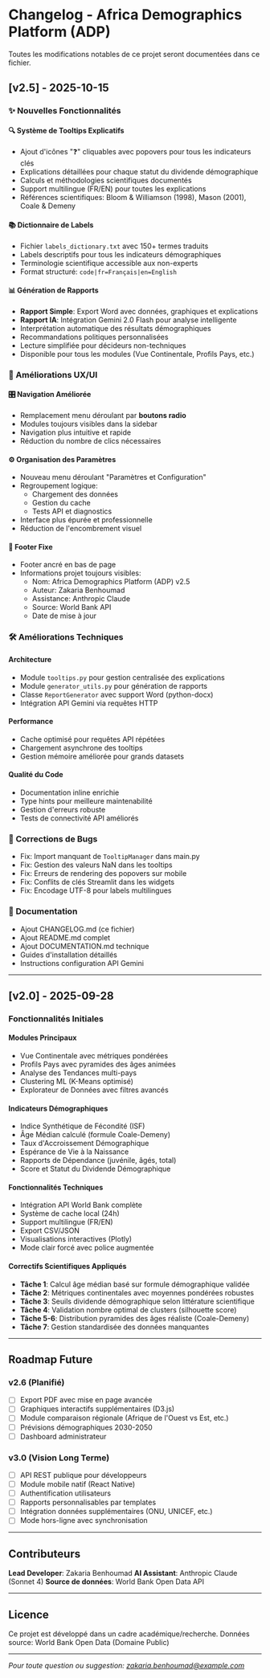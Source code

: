 # Changelog - Africa Demographics Platform (ADP)

Toutes les modifications notables de ce projet seront documentées dans ce fichier.

## [v2.5] - 2025-10-15

### ✨ Nouvelles Fonctionnalités

#### 🔍 Système de Tooltips Explicatifs
- Ajout d'icônes "❓" cliquables avec popovers pour tous les indicateurs clés
- Explications détaillées pour chaque statut du dividende démographique
- Calculs et méthodologies scientifiques documentés
- Support multilingue (FR/EN) pour toutes les explications
- Références scientifiques: Bloom & Williamson (1998), Mason (2001), Coale & Demeny

#### 📚 Dictionnaire de Labels
- Fichier `labels_dictionary.txt` avec 150+ termes traduits
- Labels descriptifs pour tous les indicateurs démographiques
- Terminologie scientifique accessible aux non-experts
- Format structuré: `code|fr=Français|en=English`

#### 📊 Génération de Rapports
- **Rapport Simple**: Export Word avec données, graphiques et explications
- **Rapport IA**: Intégration Gemini 2.0 Flash pour analyse intelligente
- Interprétation automatique des résultats démographiques
- Recommandations politiques personnalisées
- Lecture simplifiée pour décideurs non-techniques
- Disponible pour tous les modules (Vue Continentale, Profils Pays, etc.)

### 🎨 Améliorations UX/UI

#### 🎛️ Navigation Améliorée
- Remplacement menu déroulant par **boutons radio**
- Modules toujours visibles dans la sidebar
- Navigation plus intuitive et rapide
- Réduction du nombre de clics nécessaires

#### ⚙️ Organisation des Paramètres
- Nouveau menu déroulant "Paramètres et Configuration"
- Regroupement logique:
  - Chargement des données
  - Gestion du cache
  - Tests API et diagnostics
- Interface plus épurée et professionnelle
- Réduction de l'encombrement visuel

#### 📌 Footer Fixe
- Footer ancré en bas de page
- Informations projet toujours visibles:
  - Nom: Africa Demographics Platform (ADP) v2.5
  - Auteur: Zakaria Benhoumad
  - Assistance: Anthropic Claude
  - Source: World Bank API
  - Date de mise à jour

### 🛠️ Améliorations Techniques

#### Architecture
- Module `tooltips.py` pour gestion centralisée des explications
- Module `generator_utils.py` pour génération de rapports
- Classe `ReportGenerator` avec support Word (python-docx)
- Intégration API Gemini via requêtes HTTP

#### Performance
- Cache optimisé pour requêtes API répétées
- Chargement asynchrone des tooltips
- Gestion mémoire améliorée pour grands datasets

#### Qualité du Code
- Documentation inline enrichie
- Type hints pour meilleure maintenabilité
- Gestion d'erreurs robuste
- Tests de connectivité API améliorés

### 🔧 Corrections de Bugs

- Fix: Import manquant de `TooltipManager` dans main.py
- Fix: Gestion des valeurs NaN dans les tooltips
- Fix: Erreurs de rendering des popovers sur mobile
- Fix: Conflits de clés Streamlit dans les widgets
- Fix: Encodage UTF-8 pour labels multilingues

### 📝 Documentation

- Ajout CHANGELOG.md (ce fichier)
- Ajout README.md complet
- Ajout DOCUMENTATION.md technique
- Guides d'installation détaillés
- Instructions configuration API Gemini

---

## [v2.0] - 2025-09-28

### Fonctionnalités Initiales

#### Modules Principaux
- Vue Continentale avec métriques pondérées
- Profils Pays avec pyramides des âges animées
- Analyse des Tendances multi-pays
- Clustering ML (K-Means optimisé)
- Explorateur de Données avec filtres avancés

#### Indicateurs Démographiques
- Indice Synthétique de Fécondité (ISF)
- Âge Médian calculé (formule Coale-Demeny)
- Taux d'Accroissement Démographique
- Espérance de Vie à la Naissance
- Rapports de Dépendance (juvénile, âgés, total)
- Score et Statut du Dividende Démographique

#### Fonctionnalités Techniques
- Intégration API World Bank complète
- Système de cache local (24h)
- Support multilingue (FR/EN)
- Export CSV/JSON
- Visualisations interactives (Plotly)
- Mode clair forcé avec police augmentée

#### Correctifs Scientifiques Appliqués
- **Tâche 1**: Calcul âge médian basé sur formule démographique validée
- **Tâche 2**: Métriques continentales avec moyennes pondérées robustes
- **Tâche 3**: Seuils dividende démographique selon littérature scientifique
- **Tâche 4**: Validation nombre optimal de clusters (silhouette score)
- **Tâche 5-6**: Distribution pyramides des âges réaliste (Coale-Demeny)
- **Tâche 7**: Gestion standardisée des données manquantes

---

## Roadmap Future

### v2.6 (Planifié)
- [ ] Export PDF avec mise en page avancée
- [ ] Graphiques interactifs supplémentaires (D3.js)
- [ ] Module comparaison régionale (Afrique de l'Ouest vs Est, etc.)
- [ ] Prévisions démographiques 2030-2050
- [ ] Dashboard administrateur

### v3.0 (Vision Long Terme)
- [ ] API REST publique pour développeurs
- [ ] Module mobile natif (React Native)
- [ ] Authentification utilisateurs
- [ ] Rapports personnalisables par templates
- [ ] Intégration données supplémentaires (ONU, UNICEF, etc.)
- [ ] Mode hors-ligne avec synchronisation

---

## Contributeurs

**Lead Developer**: Zakaria Benhoumad
**AI Assistant**: Anthropic Claude (Sonnet 4)
**Source de données**: World Bank Open Data API

---

## Licence

Ce projet est développé dans un cadre académique/recherche.
Données source: World Bank Open Data (Domaine Public)

---

*Pour toute question ou suggestion: zakaria.benhoumad@example.com*
